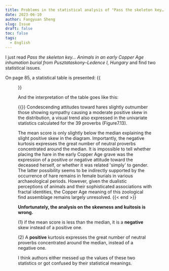 ```yaml
---
title: Problems in the statistical analysis of "Pass the skeleton key… Animals in an early Copper Age inhumation burial from Pusztataskony–Ledence I, Hungary (Bartosiewicz et.al 2013)
date: 2023-06-10
author: Fangyuan Sheng
slug: Issue
draft: false
toc: false
tags:
  - English
---
```



I just read *Pass the skeleton key… Animals in an early Copper Age inhumation burial from Pusztataskony–Ledence I, Hungary* and find two statistical issues.

On page 85, a statistical table is presented:
{{<figure src="https://hellenshengfy.github.io/issue_1.png">}}

And the interpretation of the table goes like this:

  {{<block class="warning" >}}
Condescending attitudes toward hares slightly outnumber those showing sympathy causing a moderate positive skew in the distribution, a visual trend also expressed in the
univariate statistics calculated for the 39 proverbs (Figure7.13).

The mean score is only slightly below the median explaining the slight positive skew in the diagram. Importantly, the negative kurtosis expresses the great number of neutral proverbs concentrated around the median. It is impossible to tell whether placing the hare in the early Copper Age grave was the expression of a positive or negative attitude toward the deceased herself, or whether it was related 'simply' to gender. The latter possibility seems to be indirectly supported by the occurrence of hare remains in female burials in various archaeological periods. However, given the dualistic perceptions of animals and their sophisticated associations with fractal identities, the Copper Age meaning of this zoological find assemblage remains largely unresolved.
{{< end >}}

**Unfortunately, the analysis on the skewness and kuitosis is wrong.** 

(1) if the mean score is less than the median, it is a **negative** skew instead of a positive one.
  
(2) A **positive** kurtosis expresses the great number of neutral proverbs concentrated around the median, instead of a negative one.

I think authors either messed up the values of these two statistics or got confused by their statistical meanings.

